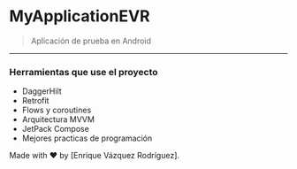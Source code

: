 # MyApplicationEVR

> Aplicación de prueba en Android
---

### Herramientas que use el proyecto

- DaggerHilt
- Retrofit
- Flows y coroutines
- Arquitectura MVVM
- JetPack Compose
- Mejores practicas de programación


Made with ❤ by [Enrique Vázquez Rodríguez].
